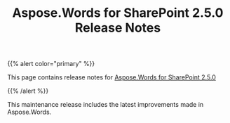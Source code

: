 ﻿---
title: Aspose.Words for SharePoint 2.5.0 Release Notes
articleTitle: Aspose.Words for SharePoint 2.5.0 Release Notes
linktitle: Aspose.Words for SharePoint 2.5.0 Release Notes
description: "Aspose.Words for SharePoint 2.5.0 Release Notes – learn about the latest updates and fixes."
type: docs
weight: 20
url: /sharepoint/aspose-words-for-sharepoint-2-5-0-release-notes/
---

{{% alert color="primary" %}} 

This page contains release notes for [Aspose.Words for SharePoint 2.5.0](https://downloads.aspose.com/words/sharepoint/new-releases/aspose.words-for-sharepoint-2.5.0/)

{{% /alert %}} 

This maintenance release includes the latest improvements made in Aspose.Words. 
